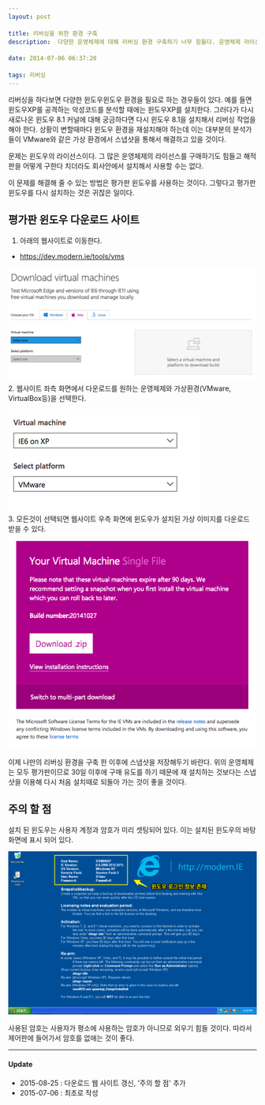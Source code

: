```yaml
---
layout: post

title: 리버싱을 위한 환경 구축
description:  다양한 운영체제에 대해 리버싱 환경 구축하기 너무 힘들다. 운영체제 라이선스도 문제고 좋은 방법이 없을까?

date: 2014-07-06 06:37:20

tags: 리버싱
---
```


리버싱을 하다보면 다양한 윈도우윈도우 환경을 필요로 하는 경우들이 있다. 예를 들면 윈도우XP를 공격하는 악성코드를 분석할 때에는 윈도우XP를 설치한다. 그러다가 다시 새로나온 윈도우 8.1 커널에 대해 궁금하다면 다시 윈도우 8.1을 설치해서 리버싱 작업을 해야 한다. 상황이 변할때마다 윈도우 환경을 재설치해야 하는데 이는 대부분의 분석가들이 VMware와 같은 가상 환경에서 스냅샷을 통해서 해결하고 있을 것이다.

문제는 윈도우의 라이선스이다. 그 많은 운영체제의 라이선스를 구매하기도 힘들고 해적판을 어떻게 구한다 치더라도 회사안에서 설치해서 사용할 수는 없다.

이 문제를 해결해 줄 수 있는 방법은 평가판 윈도우를 사용하는 것이다. 그렇다고 평가판 윈도우를 다시 설치하는 것은 귀찮은 일이다. 

## 평가판 윈도우 다운로드 사이트

1. 아래의 웹사이트로 이동한다.

* <https://dev.modern.ie/tools/vms>

![](/images/2014/vm-1.png)
<br>
2. 웹사이트 좌측 화면에서 다운로드를 원하는 운영체제와 가상환경(VMware, VirtualBox등)을 선택한다.

![](/images/2014/vm-2.png)
<br>
3. 모든것이 선택되면 웹사이트 우측 화면에 윈도우가 설치된 가상 이미지를 다운로드 받을 수 있다.
![](/images/2014/vm-3.png)


이제 나만의 리버싱 환경을 구축 한 이후에 스냅샷을 저장해두기 바란다. 위의 운영체제는 모두 평가판이므로 30일 이후에 구매 유도를 하기 때문에 재 설치하는 것보다는 스냅샷을 이용해 다시 처음 설치때로 되돌아 가는 것이 좋을 것이다.

## 주의 할 점

설치 된 윈도우는 사용자 계정과 암호가 미리 셋팅되어 있다. 이는 설치된 윈도우의 바탕화면에 표시 되어 있다. 

![](/images/2014/win_xp.png)

사용된 암호는 사용자가 평소에 사용하는 암호가 아니므로 외우기 힘들 것이다. 따라서 제어판에 들어가서 암호를 없애는 것이 좋다.

***

#### Update

- 2015-08-25 : 다운로드 웹 사이트 갱신, '주의 할 점' 추가
- 2015-07-06 : 최초로 작성